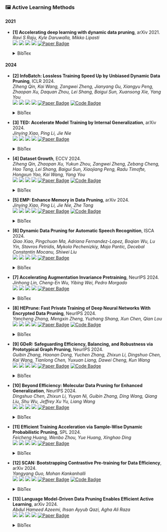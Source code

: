 ### 🖼️ Active Learning Methods

#### 2021
- **[1] Accelerating deep learning with dynamic data pruning**, arXiv 2021.  
*Ravi S Raju, Kyle Daruwalla, Mikko Lipasti*  
![](https://img.shields.io/badge/ε—greedy&UCB-blue) ![](https://img.shields.io/badge/Image_Classification-green) ![](https://img.shields.io/badge/Uncertainty-red) ![](https://img.shields.io/badge/Dataset_Pruning-orange)
<a href="https://arxiv.org/pdf/2111.12621"><img src="https://img.shields.io/badge/arXiv-Paper-%23D2691E" alt="Paper Badge"></a>
    <details> <summary>BibTex</summary>

    ```bibtex
    @article{raju2021accelerating,
        title={Accelerating deep learning with dynamic data pruning},
        author={Raju, Ravi S and Daruwalla, Kyle and Lipasti, Mikko},
        journal={arXiv preprint arXiv:2111.12621},
        year={2021}
    }
    ```

    </details> 

#### 2024
- **[2] InfoBatch: Lossless Training Speed Up by Unbiased Dynamic Data Pruning**, ICLR 2024.  
*Ziheng Qin, Kai Wang, Zangwei Zheng, Jianyang Gu, Xiangyu Peng, Zhaopan Xu, Daquan Zhou, Lei Shang, Baigui Sun, Xuansong Xie, Yang You*  
![](https://img.shields.io/badge/InfoBatch-blue) ![](https://img.shields.io/badge/Image_Classification-green) ![](https://img.shields.io/badge/Loss-red) ![](https://img.shields.io/badge/Dataset_Pruning-orange)
<a href="https://iclr.cc/virtual/2024/oral/19779"><img src="https://img.shields.io/badge/ICLR-Paper-%23D2691E" alt="Paper Badge"></a>
<a href="https://github.com/NUS-HPC-AI-Lab/InfoBatch"><img src="https://img.shields.io/badge/GitHub-Code-brightgreen?logo=github" alt="Code Badge"></a>
    <details> <summary>BibTex</summary>

    ```bibtex
    @inproceedings{qininfobatch,
        title={InfoBatch: Lossless Training Speed Up by Unbiased Dynamic Data Pruning},
        author={Qin, Ziheng and Wang, Kai and Zheng, Zangwei and Gu, Jianyang and Peng, Xiangyu and Zhou, Daquan and Shang, Lei and Sun, Baigui and Xie, Xuansong and You, Yang and others},
        booktitle={The Twelfth International Conference on Learning Representations}, 
        year={2024}
    }
    ```

    </details> 

- **[3] TED: Accelerate Model Training by Internal Generalization**, arXiv 2024.  
*Jinying Xiao, Ping Li, Jie Nie*  
![](https://img.shields.io/badge/TED-blue) ![](https://img.shields.io/badge/Image_Classification-green) ![](https://img.shields.io/badge/Loss-red) ![](https://img.shields.io/badge/Dataset_Pruning-orange)
<a href="https://arxiv.org/pdf/2405.03228"><img src="https://img.shields.io/badge/arXiv-Paper-%23D2691E" alt="Paper Badge"></a>
    <details> <summary>BibTex</summary>

    ```bibtex
    @article{xiao2024ted,
        title={TED: Accelerate Model Training by Internal Generalization},
        author={Xiao, Jinying and Li, Ping and Nie, Jie},
        journal={arXiv preprint arXiv:2405.03228},
        year={2024}
    }
    ```

    </details> 

- **[4] Dataset Growth**, ECCV 2024.  
*Ziheng Qin, Zhaopan Xu, Yukun Zhou, Zangwei Zheng, Zebang Cheng, Hao Tang, Lei Shang, Baigui Sun, Xiaojiang Peng, Radu Timofte, Hongxun Yao, Kai Wang, Yang You*  
![](https://img.shields.io/badge/InfoGrowth-blue) ![](https://img.shields.io/badge/Multimodal-green) ![](https://img.shields.io/badge/Probability-red) ![](https://img.shields.io/badge/Dataset_Pruning-orange)
<a href="https://www.ecva.net/papers/eccv_2024/papers_ECCV/papers/01370.pdf"><img src="https://img.shields.io/badge/ECCV-Paper-%23D2691E" alt="Paper Badge"></a>
<a href="https://github.com/NUS-HPC-AI-Lab/InfoGrowth"><img src="https://img.shields.io/badge/GitHub-Code-brightgreen?logo=github" alt="Code Badge"></a>
    <details> <summary>BibTex</summary>

    ```bibtex
    @inproceedings{qin2024datasetgrowth,
        title={Dataset Growth}, 
        author={Ziheng Qin and Zhaopan Xu and Yukun Zhou and Zangwei Zheng and Zebang Cheng and Hao Tang and Lei Shang and Baigui Sun and Xiaojiang Peng and Radu Timofte and Hongxun Yao and Kai Wang and Yang You},
        booktitle={ECCV},
        year={2024}
    }
    ```

    </details> 

- **[5] EMP: Enhance Memory in Data Pruning**, arXiv 2024.  
*Jinying Xiao, Ping Li, Jie Nie, Zhe Tang*  
![](https://img.shields.io/badge/EMP-blue) ![](https://img.shields.io/badge/Image_Classification&Contrastive_Learning-green) ![](https://img.shields.io/badge/Loss+Entropy-red) ![](https://img.shields.io/badge/Dataset_Pruning-orange)
<a href="https://arxiv.org/pdf/2408.16031"><img src="https://img.shields.io/badge/arXiv-Paper-%23D2691E" alt="Paper Badge"></a>
<a href="https://github.com/xiaojinying/EMP"><img src="https://img.shields.io/badge/GitHub-Code-brightgreen?logo=github" alt="Code Badge"></a>
    <details> <summary>BibTex</summary>

    ```bibtex
    @article{xiao2024emp,
        title={EMP: Enhance Memory in Data Pruning},
        author={Xiao, Jinying and Li, Ping and Nie, Jie and Tang, Zhe},
        journal={arXiv preprint arXiv:2408.16031},
        year={2024}
    }
    ```

    </details> 

- **[6] Dynamic Data Pruning for Automatic Speech Recognition**, ISCA 2024.  
*Qiao Xiao, Pingchuan Ma, Adriana Fernandez-Lopez, Boqian Wu, Lu Yin, Stavros Petridis, Mykola Pechenizkiy, Maja Pantic, Decebal Constantin Mocanu, Shiwei Liu*  
![](https://img.shields.io/badge/DDP—ASR-blue) ![](https://img.shields.io/badge/Automatic_Speech_Recognitio-green) ![](https://img.shields.io/badge/Loss-red) ![](https://img.shields.io/badge/Dataset_Pruning-orange)
<a href="https://www.isca-archive.org/interspeech_2024/xiao24b_interspeech.pdf"><img src="https://img.shields.io/badge/ISCA-Paper-%23D2691E" alt="Paper Badge"></a>
    <details> <summary>BibTex</summary>

    ```bibtex
    @inproceedings{xiao2024dynamic,
        title={Dynamic Data Pruning for Automatic Speech Recognition},
        author={Xiao, Qiao and Ma, Pingchuan and Fernandez-Lopez, Adriana and Wu, Boqian and Yin, Lu and Petridis, Stavros and Pechenizkiy, Mykola and Pantic, Maja and Mocanu, Decebal C and Liu, Shiwei},
        booktitle={The 25th Interspeech Conference},
        year={2024}
    }
    ```

    </details> 

- **[7] Accelerating Augmentation Invariance Pretraining**, NeurIPS 2024.  
*Jinhong Lin, Cheng-En Wu, Yibing Wei, Pedro Morgado*  
![](https://img.shields.io/badge/AAIP-blue) ![](https://img.shields.io/badge/Contrastive_Learning-green) ![](https://img.shields.io/badge/Token&Patch-red) ![](https://img.shields.io/badge/Dataset_Pruning-orange)
<a href="https://neurips.cc/virtual/2024/poster/94817"><img src="https://img.shields.io/badge/NeurIPS-Paper-%23D2691E" alt="Paper Badge"></a>
    <details> <summary>BibTex</summary>

    ```bibtex
    @inproceedings{linaccelerating,
        title={Accelerating Augmentation Invariance Pretraining},
        author={Lin, Jinhong and Wu, Cheng-En and Wei, Yibing and Morgado, Pedro},
        booktitle={The Thirty-eighth Annual Conference on Neural Information Processing Systems}, 
        year={2024}
    }
    ```

    </details> 

- **[8] HEPrune: Fast Private Training of Deep Neural Networks With Encrypted Data Pruning**, NeurIPS 2024.  
*Yancheng Zhang, Mengxin Zheng, Yuzhang Shang, Xun Chen, Qian Lou*  
![](https://img.shields.io/badge/HEPrune-blue) ![](https://img.shields.io/badge/Private_Training-green) ![](https://img.shields.io/badge/Error-red) ![](https://img.shields.io/badge/Dataset_Pruning-orange)
<a href="https://neurips.cc/virtual/2024/poster/93046"><img src="https://img.shields.io/badge/NeurIPS-Paper-%23D2691E" alt="Paper Badge"></a>
<a href="https://github.com/UCF-Lou-Lab-PET/Private-Data-Prune"><img src="https://img.shields.io/badge/GitHub-Code-brightgreen?logo=github" alt="Code Badge"></a>
    <details> <summary>BibTex</summary>

    ```bibtex
    @inproceedings{zhangheprune,
        title={HEPrune: Fast Private Training of Deep Neural Networks With Encrypted Data Pruning},
        author={Zhang, Yancheng and Zheng, Mengxin and Shang, Yuzhang and Chen, Xun and Lou, Qian},
        booktitle={The Thirty-eighth Annual Conference on Neural Information Processing Systems}, 
        year={2024}
    }
    ```

    </details> 

- **[9] GDeR: Safeguarding Efficiency, Balancing, and Robustness via Prototypical Graph Pruning**, NeurIPS 2024.  
*Guibin Zhang, Haonan Dong, Yuchen Zhang, Zhixun Li, Dingshuo Chen, Kai Wang, Tianlong Chen, Yuxuan Liang, Dawei Cheng, Kun Wang*  
![](https://img.shields.io/badge/GDeR-blue) ![](https://img.shields.io/badge/Graph_Classification-green) ![](https://img.shields.io/badge/Probability-red) ![](https://img.shields.io/badge/Dataset_Pruning-orange)
<a href="https://neurips.cc/virtual/2024/poster/95389"><img src="https://img.shields.io/badge/NeurIPS-Paper-%23D2691E" alt="Paper Badge"></a>
<a href="https://github.com/ins1stenc3/GDeR"><img src="https://img.shields.io/badge/GitHub-Code-brightgreen?logo=github" alt="Code Badge"></a>
    <details> <summary>BibTex</summary>

    ```bibtex
    @inproceedings{zhanggder,
        title={GDeR: Safeguarding Efficiency, Balancing, and Robustness via Prototypical Graph Pruning},
        author={Zhang, Guibin and Dong, Haonan and Zhang, Yuchen and Li, Zhixun and Chen, Dingshuo and Wang, Kai and Chen, Tianlong and Liang, Yuxuan and Cheng, Dawei and Wang, Kun},
        booktitle={The Thirty-eighth Annual Conference on Neural Information Processing Systems}, 
        year={2024}
    }
    ```

    </details> 

- **[10] Beyond Efficiency: Molecular Data Pruning for Enhanced Generalization**, NeurIPS 2024.  
*Dingshuo Chen, Zhixun Li, Yuyan Ni, Guibin Zhang, Ding Wang, Qiang Liu, Shu Wu, Jeffrey Xu Yu, Liang Wang*  
![](https://img.shields.io/badge/MolPeg-blue) ![](https://img.shields.io/badge/Molecular_Tasks-green) ![](https://img.shields.io/badge/Error-red) ![](https://img.shields.io/badge/Dataset_Pruning-orange)
<a href="https://neurips.cc/virtual/2024/poster/95914"><img src="https://img.shields.io/badge/NeurIPS-Paper-%23D2691E" alt="Paper Badge"></a>
    <details> <summary>BibTex</summary>

    ```bibtex
    @inproceedings{chenbeyond,
        title={Beyond Efficiency: Molecular Data Pruning for Enhanced Generalization},
        author={Chen, Dingshuo and Li, Zhixun and Ni, Yuyan and Zhang, Guibin and Wang, Ding and Liu, Qiang and Wu, Shu and Yu, Jeffrey Xu and Wang, Liang},
        booktitle={The Thirty-eighth Annual Conference on Neural Information Processing Systems}, 
        year={2024}
    }
    ```

    </details> 

- **[11] Efficient Training Acceleration via Sample-Wise Dynamic Probabilistic Pruning**, SPL 2024.  
*Feicheng Huang, Wenbo Zhou, Yue Huang, Xinghao Ding*  
![](https://img.shields.io/badge/SwDPP-blue) ![](https://img.shields.io/badge/Image_Classification-green) ![](https://img.shields.io/badge/Probability-red) ![](https://img.shields.io/badge/Dataset_Pruning-orange)
<a href="https://ieeexplore.ieee.org/abstract/document/10723806"><img src="https://img.shields.io/badge/SPL-Paper-%23D2691E" alt="Paper Badge"></a>
    <details> <summary>BibTex</summary>

    ```bibtex
    @article{huang2024efficient,
        title={Efficient Training Acceleration via Sample-wise Dynamic Probabilistic Pruning},
        author={Huang, Feicheng and Zhou, Wenbo and Huang, Yue and Ding, Xinghao},
        journal={IEEE Signal Processing Letters},
        year={2024}
    }
    ```

    </details> 

- **[12] SCAN: Bootstrapping Contrastive Pre-training for Data Efficiency**, arXiv 2024.  
*Yangyang Guo, Mohan Kankanhalli*  
![](https://img.shields.io/badge/SCAN-blue) ![](https://img.shields.io/badge/Contrastive_Learning-green) ![](https://img.shields.io/badge/Loss-red) ![](https://img.shields.io/badge/Dataset_Pruning-orange)
<a href="https://arxiv.org/pdf/2411.09126"><img src="https://img.shields.io/badge/arXiv-Paper-%23D2691E" alt="Paper Badge"></a>
<a href="https://github.com/guoyang9/SCAN"><img src="https://img.shields.io/badge/GitHub-Code-brightgreen?logo=github" alt="Code Badge"></a>
    <details> <summary>BibTex</summary>

    ```bibtex
    @article{guo2024scan,
        title={SCAN: Bootstrapping Contrastive Pre-training for Data Efficiency},
        author={Guo, Yangyang and Kankanhalli, Mohan},
        journal={arXiv preprint arXiv:2411.09126},
        year={2024}
    }
    ```

    </details> 

- **[13] Language Model-Driven Data Pruning Enables Efficient Active Learning**, arXiv 2024.  
*Abdul Hameed Azeemi, Ihsan Ayyub Qazi, Agha Ali Raza*  
![](https://img.shields.io/badge/ActivePrune-blue) ![](https://img.shields.io/badge/Text_Analytics-green) ![](https://img.shields.io/badge/Perplexity-red) ![](https://img.shields.io/badge/Dataset_Pruning-orange)
<a href="https://arxiv.org/pdf/2410.04275"><img src="https://img.shields.io/badge/arXiv-Paper-%23D2691E" alt="Paper Badge"></a>
    <details> <summary>BibTex</summary>

    ```bibtex
    @article{azeemi2024language,
        title={Language Model-Driven Data Pruning Enables Efficient Active Learning},
        author={Azeemi, Abdul Hameed and Qazi, Ihsan Ayyub and Raza, Agha Ali},
        journal={arXiv preprint arXiv:2410.04275},
        year={2024}
    }
    ```

    </details> 
